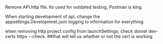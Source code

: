 
Remove API.http file. Its used for outdated testing, Postman is king.

When starting development of api, change the appsettings.Developmnet.json logging to information for everything

when removing http project config from launchSettings, check dotnet dev-certs https --check. ##that will tell us whether or not the cert is working


